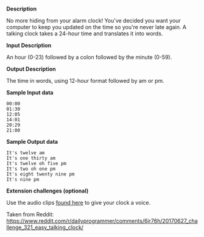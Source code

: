 
**Description**

No more hiding from your alarm clock! You've decided you want your computer to keep you updated on the time so you're never late again. A talking clock takes a 24-hour time and translates it into words. 


**Input Description**

An hour (0-23) followed by a colon followed by the minute (0-59).


**Output Description**

The time in words, using 12-hour format followed by am or pm. 


**Sample Input data**

    00:00
    01:30
    12:05
    14:01
    20:29
    21:00


**Sample Output data**

    It's twelve am
    It's one thirty am
    It's twelve oh five pm
    It's two oh one pm
    It's eight twenty nine pm
    It's nine pm


**Extension challenges (optional)**

Use the audio clips [found here](http://steve-audio.net/voices/) to give your clock a voice.


Taken from Reddit: https://www.reddit.com/r/dailyprogrammer/comments/6jr76h/20170627_challenge_321_easy_talking_clock/